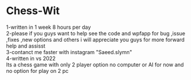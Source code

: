 # Chess-Wit
1-written in 1 week 8 hours per day
<br />2-please if you guys want to help see the code and wpfapp for bug ,issue ,fixes ,new options and others i will appreciate you guys for more forward help and assisst
<br />3-contanct me faster with instagram "Saeed.slymn"
<br />4-written in vs 2022
<br />Its a chess game with only 2 player option no computer or AI for now and no option for play on 2 pc
